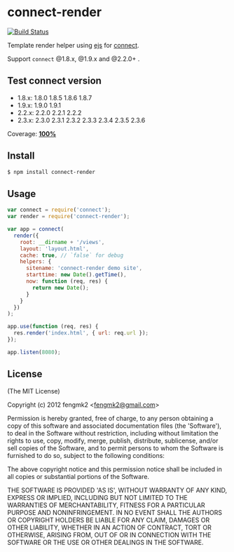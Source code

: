 # connect-render

[![Build Status](https://secure.travis-ci.org/fengmk2/connect-render.png)](http://travis-ci.org/fengmk2/connect-render)

Template render helper using [ejs](https://github.com/visionmedia/ejs) for [connect](https://github.com/senchalabs/connect).

Support `connect` @1.8.x, @1.9.x and @2.2.0+ .

## Test connect version

* 1.8.x: 1.8.0 1.8.5 1.8.6 1.8.7
* 1.9.x: 1.9.0 1.9.1
* 2.2.x: 2.2.0 2.2.1 2.2.2 
* 2.3.x: 2.3.0 2.3.1 2.3.2 2.3.3 2.3.4 2.3.5 2.3.6

Coverage: [**100%**](http://fengmk2.github.com/coverage/connect-render.html)

## Install

```bash
$ npm install connect-render
```

## Usage

```javascript
var connect = require('connect');
var render = require('connect-render');

var app = connect(
  render({
    root: __dirname + '/views',
    layout: 'layout.html',
    cache: true, // `false` for debug
    helpers: {
      sitename: 'connect-render demo site',
      starttime: new Date().getTime(),
      now: function (req, res) {
        return new Date();
      }
    }
  })
);

app.use(function (req, res) {
  res.render('index.html', { url: req.url });
});

app.listen(8080);
```

## License 

(The MIT License)

Copyright (c) 2012 fengmk2 &lt;fengmk2@gmail.com&gt;

Permission is hereby granted, free of charge, to any person obtaining
a copy of this software and associated documentation files (the
'Software'), to deal in the Software without restriction, including
without limitation the rights to use, copy, modify, merge, publish,
distribute, sublicense, and/or sell copies of the Software, and to
permit persons to whom the Software is furnished to do so, subject to
the following conditions:

The above copyright notice and this permission notice shall be
included in all copies or substantial portions of the Software.

THE SOFTWARE IS PROVIDED 'AS IS', WITHOUT WARRANTY OF ANY KIND,
EXPRESS OR IMPLIED, INCLUDING BUT NOT LIMITED TO THE WARRANTIES OF
MERCHANTABILITY, FITNESS FOR A PARTICULAR PURPOSE AND NONINFRINGEMENT.
IN NO EVENT SHALL THE AUTHORS OR COPYRIGHT HOLDERS BE LIABLE FOR ANY
CLAIM, DAMAGES OR OTHER LIABILITY, WHETHER IN AN ACTION OF CONTRACT,
TORT OR OTHERWISE, ARISING FROM, OUT OF OR IN CONNECTION WITH THE
SOFTWARE OR THE USE OR OTHER DEALINGS IN THE SOFTWARE.
